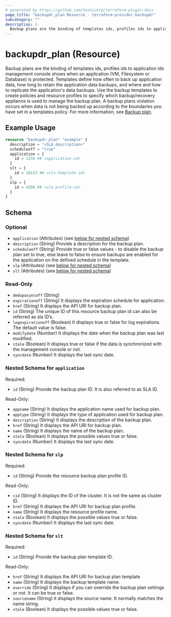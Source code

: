 ```yaml
---
# generated by https://github.com/hashicorp/terraform-plugin-docs
page_title: "backupdr_plan Resource - terraform-provider-backupdr"
subcategory: ""
description: |-
  Backup plans are the binding of templates ids, profiles ids to application ids management console shows when an application (VM, Filesystem or Database) is protected. Templates define how often to back up application data, how long to retain the application data backups, and where and how to replicate the application's data backups. Use the backup templates  to create policies and resource profiles to specify which backup/recovery appliance is used to manage the backup plan. A backup plans violation occurs when data is not being backed up according to the boundaries you have set in a templates policy. For more information, see Backup plan https://cloud.google.com/backup-disaster-recovery/docs/concepts/backup-plan.
---
```


# backupdr_plan (Resource)

Backup plans are the binding of templates ids, profiles ids to application ids management console shows when an application (VM, Filesystem or Database) is protected. Templates define how often to back up application data, how long to retain the application data backups, and where and how to replicate the application's data backups. Use the backup templates  to create policies and resource profiles to specify which backup/recovery appliance is used to manage the backup plan. A backup plans violation occurs when data is not being backed up according to the boundaries you have set in a templates policy. For more information, see [Backup plan](https://cloud.google.com/backup-disaster-recovery/docs/concepts/backup-plan).

## Example Usage

```terraform
resource "backupdr_plan" "example" {
  description = "<SLA description>"
  scheduleoff = "true"
  application = {
    id = 1234 ## <application-id>
  }
  slt = {
    id = 18123 ## <sla-template-id>
  }
  slp = {
    id = 4208 ## <sla-profile-id>
  }
}
```

<!-- schema generated by tfplugindocs -->
## Schema

### Optional

- `application` (Attributes) (see [below for nested schema](#nestedatt--application))
- `description` (String) Provide a description for the backup plan.
- `scheduleoff` (String) Provide true or false values - to disable the backup plan set to true, else leave to false to ensure backups are enabled for the application on the defined schedule in the template.
- `slp` (Attributes) (see [below for nested schema](#nestedatt--slp))
- `slt` (Attributes) (see [below for nested schema](#nestedatt--slt))

### Read-Only

- `dedupasyncoff` (String)
- `expirationoff` (String) It displays the expiration schedule for application.
- `href` (String) It displays the API URI for backup plan.
- `id` (String) The unique ID of this resource backup plan id can also be referred as sla ID’s.
- `logexpirationoff` (Boolean) It displays true or false for log expirations. The default value is false.
- `modifydate` (Number) It displays the date when the backup plan was last modified.
- `stale` (Boolean) It displays true or false if the data is synchronized with the management console or not.
- `syncdate` (Number) It displays the last sync date.

<a id="nestedatt--application"></a>
### Nested Schema for `application`

Required:

- `id` (String) Provide the backup plan ID. It is also referred to as SLA ID.

Read-Only:

- `appname` (String) It displays the application name used for backup plan.
- `apptype` (String) It displays the type of application used for backup plan.
- `description` (String) It displays the description of the backup plan.
- `href` (String) It displays the API URI for backup plan.
- `name` (String) It displays the name of the backup plan.
- `stale` (Boolean) It displays the possible values true or false.
- `syncdate` (Number) It displays the last sync date.


<a id="nestedatt--slp"></a>
### Nested Schema for `slp`

Required:

- `id` (String) Provide the resource backup plan profile ID.

Read-Only:

- `cid` (String) It displays the ID of the cluster. It is not the same as cluster ID.
- `href` (String) It displays the API URI for backup plan profile.
- `name` (String) It displays the resource profile name.
- `stale` (Boolean) It displays the possible values true or false.
- `syncdate` (Number) It displays the last sync date.


<a id="nestedatt--slt"></a>
### Nested Schema for `slt`

Required:

- `id` (String) Provide the backup plan template ID.

Read-Only:

- `href` (String) It displays the API URI for backup plan template
- `name` (String) It displays the backup template name.
- `override` (String) It displays if you can override the backup plan settings or not. It can be true or false.
- `sourcename` (String) it displays the source name. It normally matches the name string.
- `stale` (Boolean) It displays the possible values true or false.
